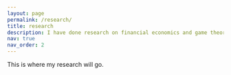 ```yaml
---
layout: page
permalink: /research/
title: research
description: I have done research on financial economics and game theory. Recently, I focused on natural disasters and welfare economics.
nav: true
nav_order: 2
---
```


This is where my research will go.
